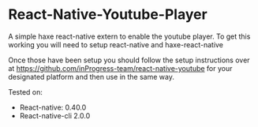React-Native-Youtube-Player
==============

A simple haxe react-native extern to enable the youtube player.
To get this working you will need to setup react-native and haxe-react-native

Once those have been setup you should follow the setup instructions over at 
https://github.com/inProgress-team/react-native-youtube for your designated platform
and then use in the same way.

Tested on:
- React-native: 0.40.0
- React-native-cli 2.0.0